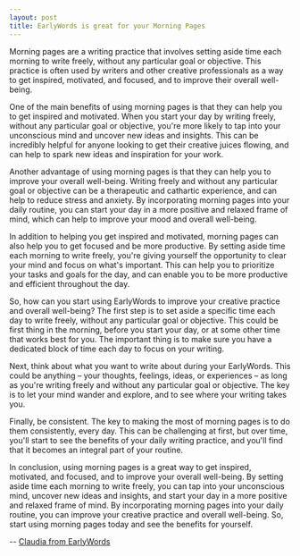 ```yaml
---
layout: post
title: EarlyWords is great for your Morning Pages
---
```

Morning pages are a writing practice that involves setting aside time each morning to write freely, without any particular goal or objective. This practice is often used by writers and other creative professionals as a way to get inspired, motivated, and focused, and to improve their overall well-being.

One of the main benefits of using morning pages is that they can help you to get inspired and motivated. When you start your day by writing freely, without any particular goal or objective, you're more likely to tap into your unconscious mind and uncover new ideas and insights. This can be incredibly helpful for anyone looking to get their creative juices flowing, and can help to spark new ideas and inspiration for your work.

Another advantage of using morning pages is that they can help you to improve your overall well-being. Writing freely and without any particular goal or objective can be a therapeutic and cathartic experience, and can help to reduce stress and anxiety. By incorporating morning pages into your daily routine, you can start your day in a more positive and relaxed frame of mind, which can help to improve your mood and overall well-being.

In addition to helping you get inspired and motivated, morning pages can also help you to get focused and be more productive. By setting aside time each morning to write freely, you're giving yourself the opportunity to clear your mind and focus on what's important. This can help you to prioritize your tasks and goals for the day, and can enable you to be more productive and efficient throughout the day.

So, how can you start using EarlyWords to improve your creative practice and overall well-being? The first step is to set aside a specific time each day to write freely, without any particular goal or objective. This could be first thing in the morning, before you start your day, or at some other time that works best for you. The important thing is to make sure you have a dedicated block of time each day to focus on your writing.

Next, think about what you want to write about during your EarlyWords. This could be anything – your thoughts, feelings, ideas, or experiences – as long as you're writing freely and without any particular goal or objective. The key is to let your mind wander and explore, and to see where your writing takes you.

Finally, be consistent. The key to making the most of morning pages is to do them consistently, every day. This can be challenging at first, but over time, you'll start to see the benefits of your daily writing practice, and you'll find that it becomes an integral part of your routine.

In conclusion, using morning pages is a great way to get inspired, motivated, and focused, and to improve your overall well-being. By setting aside time each morning to write freely, you can tap into your unconscious mind, uncover new ideas and insights, and start your day in a more positive and relaxed frame of mind. By incorporating morning pages into your daily routine, you can improve your creative practice and overall well-being. So, start using morning pages today and see the benefits for yourself.

-- [Claudia from EarlyWords](https://earlywords.io/about)

